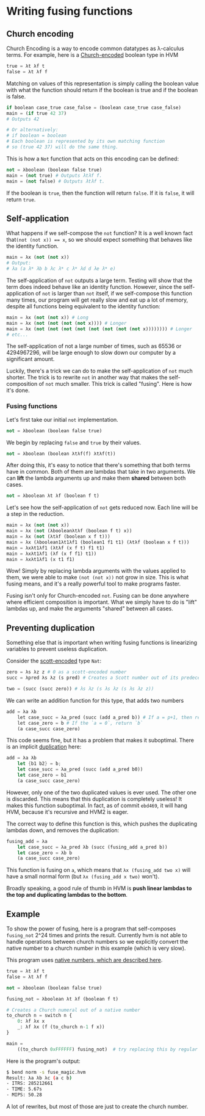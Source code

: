 # Writing fusing functions
## Church encoding
Church Encoding is a way to encode common datatypes as λ-calculus terms. For example, here is a [Church-encoded](https://en.wikipedia.org/wiki/Church_encoding) boolean type in HVM
```py
true = λt λf t
false = λt λf f
```
Matching on values of this representation is simply calling the boolean value with what the function should return if the boolean is true and if the boolean is false.
```py
if boolean case_true case_false = (boolean case_true case_false)
main = (if true 42 37)
# Outputs 42

# Or alternatively:
# if boolean = boolean
# Each boolean is represented by its own matching function
# so (true 42 37) will do the same thing.
```

This is how a `Not` function that acts on this encoding can be defined:
```py
not = λboolean (boolean false true)
main = (not true) # Outputs λtλf f.
main = (not false) # Outputs λtλf t.
```
If the boolean is `true`, then the function will return `false`. If it is `false`, it will return `true`.

## Self-application

What happens if we self-compose the `not` function? It is a well known fact that`(not (not x)) == x`, so we should expect something that behaves like the identity function.
```py
main = λx (not (not x))
# Output:
# λa (a λ* λb b λc λ* c λ* λd d λe λ* e)
```
The self-application of `not` outputs a large term. Testing will show that the term does indeed behave like an identity function. However, since the self-application of `not` is larger than `not` itself, if we self-compose this function many times, our program will get really slow and eat up a lot of memory, despite all functions being equivalent to the identity function:
```py
main = λx (not (not x)) # Long
main = λx (not (not (not (not x)))) # Longer
main = λx (not (not (not (not (not (not (not (not x)))))))) # Longer
# etc...
```
The self-application of not a large number of times, such as 65536 or 4294967296, will be large enough to slow down our computer by a significant amount.

Luckily, there's a trick we can do to make the self-application of `not` much shorter. The trick is to rewrite `not` in another way that makes the self-composition of `not` much smaller. This trick is called "fusing". Here is how it's done.

### Fusing functions
Let's first take our initial `not` implementation.
```py
not = λboolean (boolean false true)
```
We begin by replacing `false` and `true` by their values.
```py
not = λboolean (boolean λtλf(f) λtλf(t))
```
After doing this, it's easy to notice that there's something that both terms have in common. Both of them are lambdas that take in two arguments. We can **lift** the lambda arguments up and make them **shared** between both cases.
```py
not = λboolean λt λf (boolean f t)
```
Let's see how the self-application of `not` gets reduced now. Each line will be a step in the reduction.
```py
main = λx (not (not x))
main = λx (not (λbooleanλtλf (boolean f t) x))
main = λx (not (λtλf (boolean x f t)))
main = λx (λboolean1λt1λf1 (boolean1 f1 t1) (λtλf (boolean x f t)))
main = λxλt1λf1 (λtλf (x f t) f1 t1)
main = λxλt1λf1 (λf (x f f1) t1))
main = λxλt1λf1 (x t1 f1)
```
Wow! Simply by replacing lambda arguments with the values applied to them, we were able to make `(not (not x))` not grow in size. This is what fusing means, and it's a really powerful tool to make programs faster.

Fusing isn't only for Church-encoded `not`. Fusing can be done anywhere where efficient composition is important. What we simply have to do is "lift" lambdas up, and make the arguments "shared" between all cases.

## Preventing duplication

Something else that is important when writing fusing functions is linearizing variables to prevent useless duplication.

Consider the [scott-encoded](https://crypto.stanford.edu/~blynn/compiler/scott.html) type `Nat`:

```py
zero = λs λz z # 0 as a scott-encoded number
succ = λpred λs λz (s pred) # Creates a Scott number out of its predecessor

two = (succ (succ zero)) # λs λz (s λs λz (s λs λz z))
```

We can write an addition function for this type, that adds two numbers

```py
add = λa λb
	let case_succ = λa_pred (succ (add a_pred b)) # If a = p+1, then return (p+b)+1
	let case_zero = b # If the `a = 0`, return `b`
	(a case_succ case_zero)
```

This code seems fine, but it has a problem that makes it suboptimal. There is an implicit [duplication](dups-and-sups.md) here:

```rs
add = λa λb
	let {b1 b2} = b;
	let case_succ = λa_pred (succ (add a_pred b0))
	let case_zero = b1
	(a case_succ case_zero)
```

However, only one of the two duplicated values is ever used. The other one is discarded. This means that this duplication is completely useless! It makes this function suboptimal. In fact, as of commit `ebd469`, it will hang HVM, because it's recursive and HVM2 is eager.

The correct way to define this function is this, which pushes the duplicating lambdas down, and removes the duplication:

```rs
fusing_add = λa
	let case_succ = λa_pred λb (succ (fusing_add a_pred b))
	let case_zero = λb b
	(a case_succ case_zero)
```

This function is fusing on `a`, which means that `λx (fusing_add two x)` will have a small normal form (but `λx (fusing_add x two)` won't).

Broadly speaking, a good rule of thumb in HVM is **push linear lambdas to the top and duplicating lambdas to the bottom**.

## Example

To show the power of fusing, here is a program that self-composes `fusing_not` 2^24 times and prints the result.
Currently hvm is not able to handle operations between church numbers so we explicitly convert the native number to a church number in this example (which is very slow).

This program uses [native numbers, which are described here](native-numbers.md).
```py
true = λt λf t
false = λt λf f

not = λboolean (boolean false true)

fusing_not = λboolean λt λf (boolean f t)

# Creates a Church numeral out of a native number
to_church n = switch n {
	0: λf λx x
	_: λf λx (f (to_church n-1 f x))
}

main =
	((to_church 0xFFFFFF) fusing_not)  # try replacing this by regular not. Will it still work?
```
Here is the program's output:
```bash
$ bend norm -s fuse_magic.hvm
Result: λa λb λc (a c b)
- ITRS: 285212661
- TIME: 5.67s
- MIPS: 50.28
```
A lot of rewrites, but most of those are just to create the church number.
